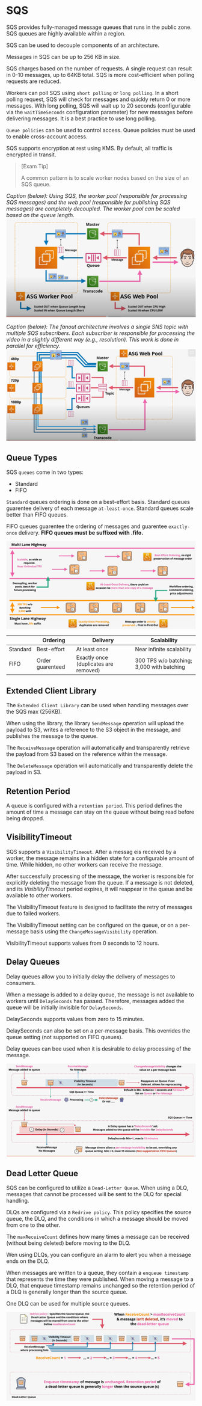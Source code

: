 # SQS

SQS provides fully-managed message queues that runs in the public zone. SQS queues are highly available within a region.

SQS can be used to decouple components of an architecture.

Messages in SQS can be up to 256 KB in size.

SQS charges based on the number of requests. A single request can result in 0-10 messages, up to 64KB total. SQS is more cost-efficient when polling requests are reduced.

Workers can poll SQS using `short polling` or `long polling`. In a short polling request, SQS will check for messages and quickly return 0 or more messages. With long polling, SQS will wait up to 20 seconds (configurable via the `waitTimeSeconds` configuration parameter) for new messages before delivering messages. It is a best practice to use long polling.

`Queue policies` can be used to control access. Queue policies must be used to enable cross-account access.

SQS supports encryption at rest using KMS. By default, all traffic is encrypted in transit.

> [Exam Tip]
>
> A common pattern is to scale worker nodes based on the size of an SQS queue.

*Caption (below): Using SQS, the worker pool (responsible for processing SQS messages) and the web pool (responsible for publishing SQS messages) are completely decoupled. The worker pool can be scaled based on the queue length.*
![SQS](../static/images/sqs_arch.png)

*Caption (below): The fanout architecture involves a single SNS topic with multiple SQS subscribers. Each subscriber is responsible for processing the video in a slightly different way (e.g., resolution). This work is done in parallel for efficiency.*
![SNS SQS Fanout Pattern](../static/images/sqssns_fanout.png)

## Queue Types

SQS `queues` come in two types:
- Standard
- FIFO

`Standard` queues ordering is done on a best-effort basis. Standard queues guarentee delivery of each message `at-least-once`. Standard queues scale better than FIFO queues.

FIFO queues guarentee the ordering of messages and guarentee `exactly-once` delivery. **FIFO queues must be suffixed with .fifo.**

![Queue Types](../static/images/sqs_queuetypes.png)

| | Ordering | Delivery | Scalability |
| --- | --- | --- | --- | 
| Standard | Best-effort | At least once | Near infinite scalability |
| FIFO | Order guarenteed | Exactly once (duplicates are removed) | 300 TPS w/o batching; 3,000 with batching |

## Extended Client Library

The `Extended Client Library` can be used when handling messages over the SQS max (256KB). 

When using the library, the library `SendMessage` operation will upload the payload to S3, writes a reference to the S3 object in the message, and publishes the message to the queue. 

The `ReceiveMessage` operation will automatically and transparently retrieve the payload from S3 based on the reference within the message.

The `DeleteMessage` operation will automatically and transparently delete the payload in S3.

## Retention Period

A queue is configured with a `retention period`. This period defines the amount of time a message can stay on the queue without being read before being dropped.

## VisibilityTimeout

SQS supports a `VisibilityTimeout`. After a messag eis received by a worker, the message remains in a hidden state for a configurable amount of time. While hidden, no other workers can receive the message. 

After successfully processing of the message, the worker is responsible for explicitly deleting the message from the queue. If a message is not deleted, and its *VisibilityTimeout* period expires, it will reappear in the queue and be available to other workers.

The VisibilityTimeout feature is designed to facilitate the retry of messages due to failed workers.

The VisibilityTimeout setting can be configured on the queue, or on a per-message basis using the `ChangeMessageVisibility` operation.

VisibilityTimeout supports values from 0 seconds to 12 hours.

## Delay Queues

Delay queues allow you to initially delay the delivery of messages to consumers.

When a message is added to a delay queue, the message is not available to workers until `DelaySeconds` has passed. Therefore, messages added the queue will be initially invisible for `DelaySeconds`.

DelaySeconds supports values from zero to 15 minutes.

DelaySeconds can also be set on a per-message basis. This overrides the queue setting (not supported on FIFO queues).

Delay queues can bee used when it is desirable to delay processing of the message.

![Delay Queue](../static/images/sqs_delay.png)

## Dead Letter Queue

SQS can be configured to utilize a `Dead-Letter Queue`. When using a DLQ, messages that cannot be processed will be sent to the DLQ for special handling.

DLQs are configured via a `Redrive policy`. This policy specifies the source queue, the DLQ, and the conditions in which a message should be moved from one to the other.

The `maxReceiveCount` defines how many times a message can be received (without being deleted) before moving to the DLQ.

Wen using DLQs, you can configure an alarm to alert you when a message ends on the DLQ.

When messages are written to a queue, they contain a `enqueue timestamp` that represents the time they were published. When moving a message to a DLQ, that enqueue timestamp remains unchanged so the retention period of a DLQ is generally longer than the source queue.

One DLQ can be used for multiple source queues.

![DLQ](../static/images/sqs_dlq.png)